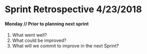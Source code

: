 # Sprint Retrospective 4/23/2018

#### Monday // Prior to planning next sprint

1. What went well?
2. What could be improved?
3. What will we commit to improve in the next Sprint?
